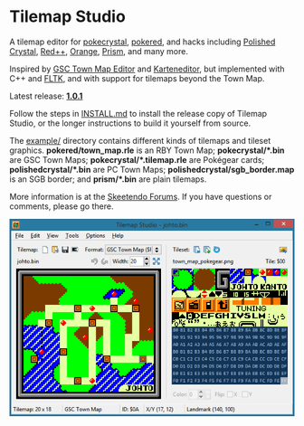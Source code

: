 # Tilemap Studio

A tilemap editor for [pokecrystal](https://github.com/pret/pokecrystal), [pokered](https://github.com/pret/pokered), and hacks including [Polished Crystal](https://github.com/Rangi42/polishedcrystal), [Red++](https://github.com/TheFakeMateo/RedPlusPlus), [Orange](https://github.com/PiaCarrot/pokeorange), [Prism](https://www.reddit.com/r/PokemonPrism), and many more.

Inspired by [GSC Town Map Editor](https://hax.iimarckus.org/topic/97/) and [Karteneditor](https://i.imgur.com/70jDfdM.png), but implemented with C++ and [FLTK](http://www.fltk.org/), and with support for tilemaps beyond the Town Map.

Latest release: [**1.0.1**](https://github.com/Rangi42/tilemap-studio/releases/tag/v1.0.1)

Follow the steps in [INSTALL.md](INSTALL.md) to install the release copy of Tilemap Studio, or the longer instructions to build it yourself from source.

The [example/](example/) directory contains different kinds of tilemaps and tileset graphics. **pokered/town_map.rle** is an RBY Town Map; **pokecrystal/\*.bin** are GSC Town Maps; **pokecrystal/\*.tilemap.rle** are Pokégear cards; **polishedcrystal/\*.bin** are PC Town Maps; **polishedcrystal/sgb_border.map** is an SGB border; and **prism/*.bin** are plain tilemaps.

More information is at the [Skeetendo Forums](https://hax.iimarckus.org/topic/7691/). If you have questions or comments, please go there.

![Screenshot](screenshot.png)

